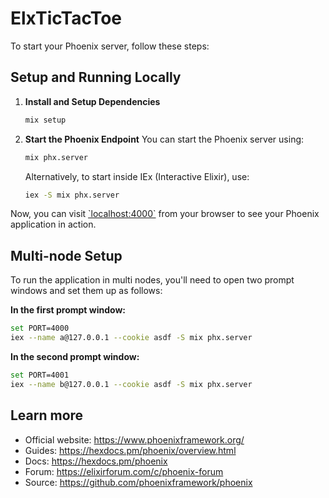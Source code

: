 # ElxTicTacToe

To start your Phoenix server, follow these steps:

## Setup and Running Locally

1. **Install and Setup Dependencies**
   ```bash
   mix setup
   ```
2. **Start the Phoenix Endpoint**
   You can start the Phoenix server using:
   ```bash
   mix phx.server
   ```
   Alternatively, to start inside IEx (Interactive Elixir), use:
   ```bash
   iex -S mix phx.server
   ```

Now, you can visit [\`localhost:4000\`](http://localhost:4000) from your browser to see your Phoenix application in action.

## Multi-node Setup

To run the application in multi nodes, you'll need to open two prompt windows and set them up as follows:

**In the first prompt window:**
```bash
set PORT=4000
iex --name a@127.0.0.1 --cookie asdf -S mix phx.server
```

**In the second prompt window:**
```bash
set PORT=4001
iex --name b@127.0.0.1 --cookie asdf -S mix phx.server
```

## Learn more

  * Official website: https://www.phoenixframework.org/
  * Guides: https://hexdocs.pm/phoenix/overview.html
  * Docs: https://hexdocs.pm/phoenix
  * Forum: https://elixirforum.com/c/phoenix-forum
  * Source: https://github.com/phoenixframework/phoenix
